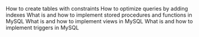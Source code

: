 How to create tables with constraints
How to optimize queries by adding indexes
What is and how to implement stored procedures and functions in MySQL
What is and how to implement views in MySQL
What is and how to implement triggers in MySQL
